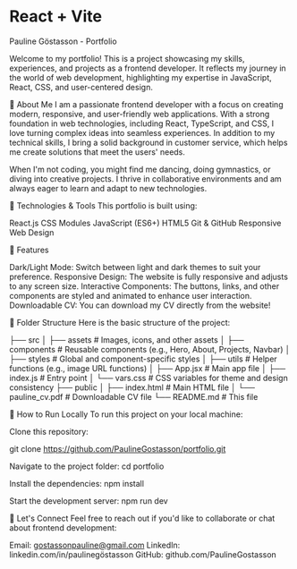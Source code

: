 # React + Vite

Pauline Göstasson - Portfolio

Welcome to my portfolio! This is a project showcasing my skills, experiences, and projects as a frontend developer. It reflects my journey in the world of web development, highlighting my expertise in JavaScript, React, CSS, and user-centered design.

💼 About Me
I am a passionate frontend developer with a focus on creating modern, responsive, and user-friendly web applications. With a strong foundation in web technologies, including React, TypeScript, and CSS, I love turning complex ideas into seamless experiences. In addition to my technical skills, I bring a solid background in customer service, which helps me create solutions that meet the users' needs.

When I'm not coding, you might find me dancing, doing gymnastics, or diving into creative projects. I thrive in collaborative environments and am always eager to learn and adapt to new technologies.

🚀 Technologies & Tools
This portfolio is built using:

React.js
CSS Modules
JavaScript (ES6+)
HTML5
Git & GitHub
Responsive Web Design

🌟 Features

Dark/Light Mode: Switch between light and dark themes to suit your preference.
Responsive Design: The website is fully responsive and adjusts to any screen size.
Interactive Components: The buttons, links, and other components are styled and animated to enhance user interaction.
Downloadable CV: You can download my CV directly from the website!

📂 Folder Structure
Here is the basic structure of the project:

├── src
│   ├── assets             # Images, icons, and other assets
│   ├── components         # Reusable components (e.g., Hero, About, Projects, Navbar)
│   ├── styles             # Global and component-specific styles
│   ├── utils              # Helper functions (e.g., image URL functions)
│   ├── App.jsx            # Main app file
│   ├── index.js           # Entry point
│   └── vars.css           # CSS variables for theme and design consistency
├── public
│   ├── index.html         # Main HTML file
│   └── pauline_cv.pdf     # Downloadable CV file
└── README.md              # This file

📄 How to Run Locally
To run this project on your local machine:

Clone this repository:

git clone https://github.com/PaulineGostasson/portfolio.git

Navigate to the project folder:
cd portfolio

Install the dependencies:
npm install

Start the development server:
npm run dev

🔗 Let's Connect
Feel free to reach out if you'd like to collaborate or chat about frontend development:

Email: gostassonpauline@gmail.com
LinkedIn: linkedin.com/in/paulinegöstasson
GitHub: github.com/PaulineGostasson
